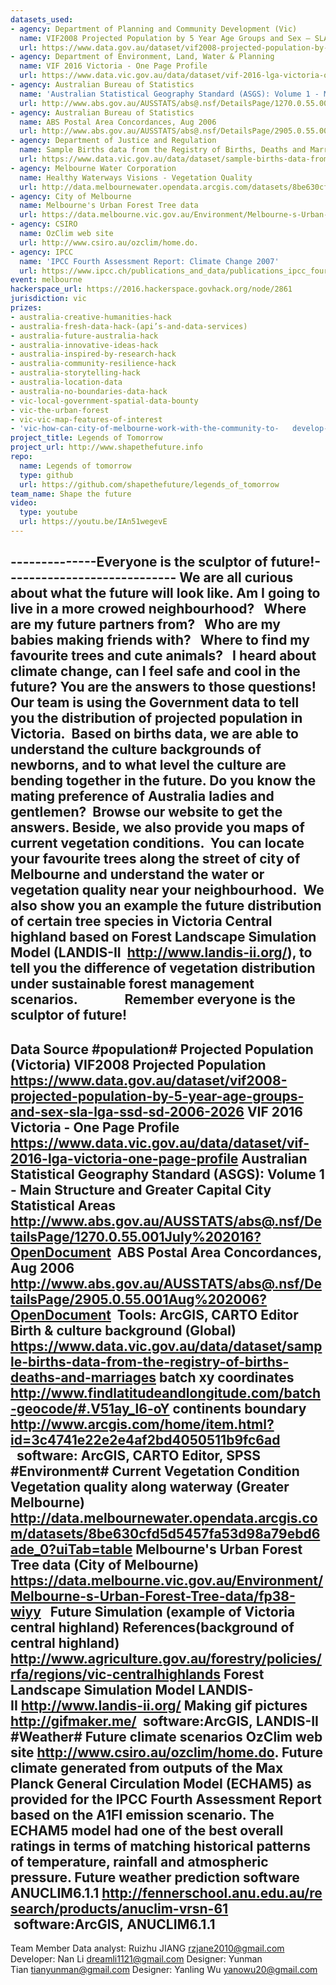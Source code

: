 ```yaml
---
datasets_used:
- agency: Department of Planning and Community Development (Vic)
  name: VIF2008 Projected Population by 5 Year Age Groups and Sex – SLA LGA SSD SD 2006-2026
  url: https://www.data.gov.au/dataset/vif2008-projected-population-by-5-year-age-groups-and-sex-sla-lga-ssd-sd-2006-2026
- agency: Department of Environment, Land, Water & Planning
  name: VIF 2016 Victoria - One Page Profile
  url: https://www.data.vic.gov.au/data/dataset/vif-2016-lga-victoria-one-page-profile
- agency: Australian Bureau of Statistics
  name: 'Australian Statistical Geography Standard (ASGS): Volume 1 - Main Structure and Greater Capital City Statistical Areas, July 2016'
  url: http://www.abs.gov.au/AUSSTATS/abs@.nsf/DetailsPage/1270.0.55.001July%202016?OpenDocument
- agency: Australian Bureau of Statistics
  name: ABS Postal Area Concordances, Aug 2006
  url: http://www.abs.gov.au/AUSSTATS/abs@.nsf/DetailsPage/2905.0.55.001Aug%202006?OpenDocument
- agency: Department of Justice and Regulation
  name: Sample Births data from the Registry of Births, Deaths and Marriages (GovHack 2016)
  url: https://www.data.vic.gov.au/data/dataset/sample-births-data-from-the-registry-of-births-deaths-and-marriages
- agency: Melbourne Water Corporation
  name: Healthy Waterways Visions - Vegetation Quality
  url: http://data.melbournewater.opendata.arcgis.com/datasets/8be630cfd5d5457fa53d98a79ebd6ade_0?uiTab=table
- agency: City of Melbourne
  name: Melbourne's Urban Forest Tree data
  url: https://data.melbourne.vic.gov.au/Environment/Melbourne-s-Urban-Forest-Tree-data/fp38-wiyy
- agency: CSIRO
  name: OzClim web site
  url: http://www.csiro.au/ozclim/home.do.
- agency: IPCC
  name: 'IPCC Fourth Assessment Report: Climate Change 2007'
  url: https://www.ipcc.ch/publications_and_data/publications_ipcc_fourth_assessment_report_synthesis_report.htm
event: melbourne
hackerspace_url: https://2016.hackerspace.govhack.org/node/2861
jurisdiction: vic
prizes:
- australia-creative-humanities-hack
- australia-fresh-data-hack-(api’s-and-data-services)
- australia-future-australia-hack
- australia-innovative-ideas-hack
- australia-inspired-by-research-hack
- australia-community-resilience-hack
- australia-storytelling-hack
- australia-location-data
- australia-no-boundaries-data-hack
- vic-local-government-spatial-data-bounty
- vic-the-urban-forest
- vic-vic-map-features-of-interest
- 'vic-how-can-city-of-melbourne-work-with-the-community-to-   develop-a-better-understanding-of-the-city’s-biodiversity?'
project_title: Legends of Tomorrow
project_url: http://www.shapethefuture.info
repo:
  name: Legends of tomorrow
  type: github
  url: https://github.com/shapethefuture/legends_of_tomorrow
team_name: Shape the future
video:
  type: youtube
  url: https://youtu.be/IAn51wegevE
---
```


--------------Everyone is the sculptor of future!----------------------------
We are all curious about what the future will look like. 
Am I going to live in a more crowed neighbourhood?
 
Where are my future partners from?
 
Who are my babies making friends with?
 
Where to find my favourite trees and cute animals?
 
I heard about climate change, can I feel safe and cool in the future?
You are the answers to those questions!
Our team is using the Government data to tell you the distribution of projected population in Victoria.  Based on births data, we are able to understand the culture backgrounds of newborns, and to what level the culture are bending together in the future. Do you know the mating preference of Australia ladies and gentlemen?  Browse our website to get the answers.
Beside, we also provide you maps of current vegetation conditions.  You can locate your favourite trees along the street of city of Melbourne and understand the water or vegetation quality near your neighbourhood.  We also show you an example the future distribution of certain tree species in Victoria Central highland based on Forest Landscape Simulation Model (LANDIS-II  http://www.landis-ii.org/), to tell you the difference of vegetation distribution under sustainable forest management scenarios.              
Remember everyone is the sculptor of future!
-----------
Data Source
#population#
Projected Population (Victoria)
VIF2008 Projected Population
https://www.data.gov.au/dataset/vif2008-projected-population-by-5-year-age-groups-and-sex-sla-lga-ssd-sd-2006-2026
VIF 2016 Victoria - One Page Profile
https://www.data.vic.gov.au/data/dataset/vif-2016-lga-victoria-one-page-profile
Australian Statistical Geography Standard (ASGS): Volume 1 - Main Structure and Greater Capital City Statistical Areas
http://www.abs.gov.au/AUSSTATS/abs@.nsf/DetailsPage/1270.0.55.001July%202016?OpenDocument
 ABS Postal Area Concordances, Aug 2006 
http://www.abs.gov.au/AUSSTATS/abs@.nsf/DetailsPage/2905.0.55.001Aug%202006?OpenDocument
 Tools: ArcGIS, CARTO Editor
Birth & culture background (Global)
https://www.data.vic.gov.au/data/dataset/sample-births-data-from-the-registry-of-births-deaths-and-marriages
batch xy coordinates
http://www.findlatitudeandlongitude.com/batch-geocode/#.V51ay_l6-oY
continents boundary
http://www.arcgis.com/home/item.html?id=3c4741e22e2e4af2bd4050511b9fc6ad
  software: ArcGIS, CARTO Editor, SPSS
 
#Environment#
Current Vegetation Condition
Vegetation quality along waterway (Greater Melbourne)
http://data.melbournewater.opendata.arcgis.com/datasets/8be630cfd5d5457fa53d98a79ebd6ade_0?uiTab=table
Melbourne's Urban Forest Tree data (City of Melbourne)
https://data.melbourne.vic.gov.au/Environment/Melbourne-s-Urban-Forest-Tree-data/fp38-wiyy
 
Future Simulation (example of Victoria central highland)
References(background of central highland)
http://www.agriculture.gov.au/forestry/policies/rfa/regions/vic-centralhighlands
Forest Landscape Simulation Model
LANDIS-II http://www.landis-ii.org/
Making gif pictures
http://gifmaker.me/
 software:ArcGIS, LANDIS-II
 
​​​​​​​#Weather#
Future climate scenarios
OzClim web site http://www.csiro.au/ozclim/home.do.
Future climate generated from outputs of the Max Planck General Circulation Model (ECHAM5) as provided for the IPCC Fourth Assessment Report based on the A1FI emission scenario. The ECHAM5 model had one of the best overall ratings in terms of matching historical patterns of temperature, rainfall and atmospheric pressure.
Future weather prediction software
ANUCLIM6.1.1 http://fennerschool.anu.edu.au/research/products/anuclim-vrsn-61
 software:ArcGIS, ANUCLIM6.1.1
 
----------------
Team Member
Data analyst: Ruizhu JIANG rzjane2010@gmail.com 
Developer: Nan Li dreamli1121@gmail.com
Designer: Yunman Tian tianyunman@gmail.com
Designer: Yanling Wu yanowu20@gmail.com